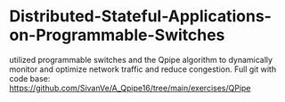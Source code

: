 # Distributed-Stateful-Applications-on-Programmable-Switches
utilized programmable switches and the Qpipe algorithm to dynamically monitor and optimize network traffic and reduce congestion.
Full git with code base: https://github.com/SivanVe/A_Qpipe16/tree/main/exercises/QPipe
